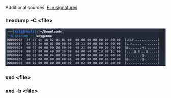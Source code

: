 Additional sources: [File signatures](https://en.wikipedia.org/wiki/List_of_file_signatures)

### hexdump -C \<file\>
![](../../Images/hexdumpC.png)
### xxd \<file\>

### xxd -b \<file\>

